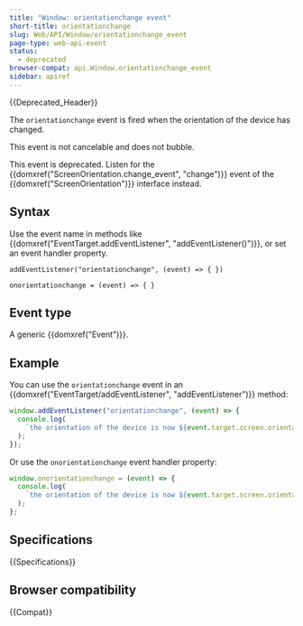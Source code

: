 ```yaml
---
title: "Window: orientationchange event"
short-title: orientationchange
slug: Web/API/Window/orientationchange_event
page-type: web-api-event
status:
  - deprecated
browser-compat: api.Window.orientationchange_event
sidebar: apiref
---
```


{{Deprecated_Header}}

The `orientationchange` event is fired when the orientation of the device has changed.

This event is not cancelable and does not bubble.

This event is deprecated. Listen for the {{domxref("ScreenOrientation.change_event", "change")}} event of the {{domxref("ScreenOrientation")}} interface instead.

## Syntax

Use the event name in methods like {{domxref("EventTarget.addEventListener", "addEventListener()")}}, or set an event handler property.

```js-nolint
addEventListener("orientationchange", (event) => { })

onorientationchange = (event) => { }
```

## Event type

A generic {{domxref("Event")}}.

## Example

You can use the `orientationchange` event in an {{domxref("EventTarget/addEventListener", "addEventListener")}} method:

```js
window.addEventListener("orientationchange", (event) => {
  console.log(
    `the orientation of the device is now ${event.target.screen.orientation.angle}`,
  );
});
```

Or use the `onorientationchange` event handler property:

```js
window.onorientationchange = (event) => {
  console.log(
    `the orientation of the device is now ${event.target.screen.orientation.angle}`,
  );
};
```

## Specifications

{{Specifications}}

## Browser compatibility

{{Compat}}
